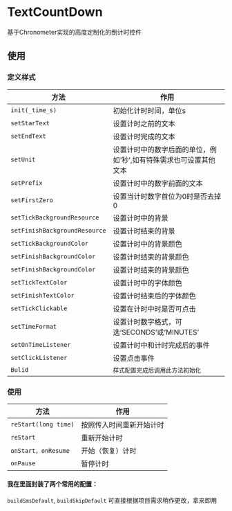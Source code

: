 # TextCountDown
基于Chronometer实现的高度定制化的倒计时控件

## 使用
### 定义样式
|方法|作用|
|-----|-----|
|`init(_time_s)`|初始化计时时间，单位s|
|`setStarText`|设置计时之前的文本|
|`setEndText`|设置计时完成的文本|
|`setUnit`|设置计时中的数字后面的单位，例如‘秒’,如有特殊需求也可设置其他文本|
|`setPrefix`|设置计时中的数字前面的文本|
|`setFirstZero`|设置当计时数字首位为0时是否去掉0|
|`setTickBackgroundResource`|设置计时中的背景|
|`setFinishBackgroundResource`|设置计时结束的背景|
|`setTickBackgroundColor`|设置计时中的背景颜色|
|`setFinishBackgroundColor`|设置计时结束的背景颜色|
|`setFinishBackgroundColor`|设置计时结束的背景颜色|
|`setTickTextColor`|设置计时中的字体颜色|
|`setFinishTextColor`|设置计时结束后的字体颜色|
|`setTickClickable`|设置在计时中时是否可点击|
|`setTimeFormat`|设置计时数字格式，可选‘SECONDS’或‘MINUTES’|
|`setOnTimeListener`|设置计时中和计时完成后的事件|
|`setClickListener`|设置点击事件|
|`Bulid`|`样式配置完成后调用此方法初始化`|

### 使用
|方法|作用|
|----|-----|
|`reStart(long time)`|按照传入时间重新开始计时|
|`reStart`|重新开始计时|
|`onStart，onResume`|开始（恢复）计时|
|`onPause`|暂停计时|

#### 我在里面封装了两个常用的配置：
`buildSmsDefault`,
`buildSkipDefault`
可直接根据项目需求稍作更改，拿来即用














